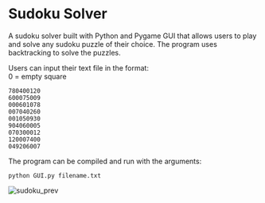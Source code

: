# Sudoku Solver
A sudoku solver built with Python and Pygame GUI that allows users to play and solve any sudoku puzzle of their choice. The program uses backtracking to solve the puzzles. 

Users can input their text file in the format:  
0 = empty square
```
780400120
600075009
000601078
007040260
001050930
904060005
070300012
120007400
049206007
```
The program can be compiled and run with the arguments:
```
python GUI.py filename.txt
```

![sudoku_prev](https://user-images.githubusercontent.com/55215962/121792216-02b00880-cba7-11eb-91ef-33685cb541ad.png)

